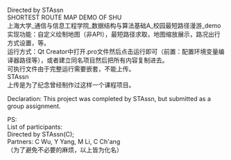 Directed by STAssn             
SHORTEST ROUTE MAP DEMO OF SHU              
上海大学_通信与信息工程学院_数据结构与算法基础A_校园最短路径漫游_demo            
实现功能：自定义绘制地图（非API），最短路径求取，地图缩放展示，路况出行方式设置，等。           
运行方式：Qt Creator中打开.pro文件然后点击运行即可（前置：配置环境变量编译器路径等），或者建立同名项目然后把所有内容复制进去。                
可执行文件由于完整运行需要嵌套，不能上传。                    
STAssn                  
上传是为了纪念曾经制作过这样一个课程项目。       


Declaration: This project was completed by STAssn, but submitted as a group assignment.         


PS:       
List of participants:         
Directed by STAssn(C);         
Partners: C Wu, Y Yang, M Li, C Ch'ang         
（为了避免不必要的麻烦，以上皆为化名）
